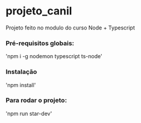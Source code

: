 # projeto_canil
Projeto feito no modulo do curso Node + Typescript

### Pré-requisitos globais:
'npm i -g nodemon typescript ts-node'

### Instalação 
'npm install'

### Para rodar o projeto:
'npm run star-dev'
